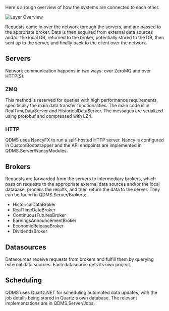 Here's a rough overview of how the systems are connected to each other. 

![Layer Overview](https://qusma.com/images/qdms-architecture-diagram.png)


Requests come in over the network through the servers, and are passed to the approriate broker. Data is then acquired from external data sources and/or the local DB, returned to the broker, potentially stored to the DB, then sent up to the server, and finally back to the client over the network.


## Servers

Network communication happens in two ways: over ZeroMQ and over HTTP(S).

### ZMQ

This method is reserved for queries with high performance requirements, specifically the main data transfer functionalities. The main code is in RealTimeDataServer and HistoricalDataServer. The messages are serialized using protobuf and compressed with LZ4.

### HTTP

QDMS uses NancyFX to run a self-hosted HTTP server. Nancy is configured in CustomBootstrapper and the API endpoints are implemented in QDMS.Server/NancyModules. 


## Brokers

Requests are forwarded from the servers to intermediary brokers, which pass on requests to the appropriate external data sources and/or the local database, process the results, and then return the data to the server. They can be found in QDMS.Server/Brokers:

 * HistoricalDataBroker
 * RealTimeDataBroker
 * ContinuousFuturesBroker
 * EarningsAnnouncementBroker
 * EconomicReleaseBroker
 * DividendsBroker


## Datasources

Datasources receive requests from brokers and fulfill them by querying external data sources. Each datasource gets its own project.


## Scheduling

QDMS uses Quartz.NET for scheduling automated data updates, with the job details being stored in Quartz's own database. The relevant implementations are in QDMS.Server/Jobs.
